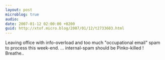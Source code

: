 ```yaml
---
layout: post
microblog: true
audio: 
date: 2007-01-12 02:00:00 +0200
guid: http://xtof.micro.blog/2007/01/12/t2733603.html
---
```

Leaving office with info-overload and too much "occupational email" spam to process  this week-end. ... internal-spam should be Pinko-killed !  Breathe..
